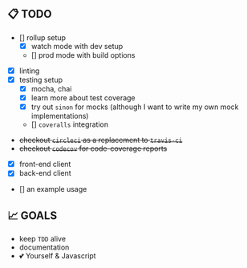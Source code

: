 ## 📋 TODO

- [] rollup setup
  - [x] watch mode with dev setup
  - [] prod mode with build options
- [x] linting
- [x] testing setup
  - [x] mocha, chai
  - [x] learn more about test coverage
  - [x] try out `sinon` for mocks (although I want to write my own mock implementations)
  - [] `coveralls` integration
- ~~checkout `circleci` as a replacement to `travis-ci`~~
- ~~checkout `codecov` for code-coverage reports~~
- [x] front-end client
- [x] back-end client
- [] an example usage

## 📈 GOALS

- keep `TDD` alive
- documentation
- 💕 Yourself & Javascript
